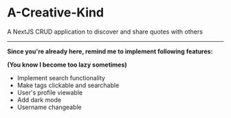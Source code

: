 # A-Creative-Kind

A NextJS CRUD application to discover and share quotes with others

---

**Since you're already here, remind me to implement following features:**

**(You know I become too lazy sometimes)**

- Implement search functionality
- Make tags clickable and searchable
- User's profile viewable
- Add dark mode
- Username changeable
